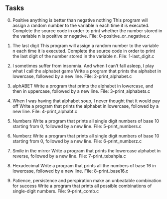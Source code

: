 ## Tasks
0. Positive anything is better than negative nothing
This program will assign a random number to the variable n each time it is executed. Complete the source code in order to print whether the number stored in the variable n is positive or negative.
File: 0-positive_or_negative.c
    
1. The last digit
This program will assign a random number to the variable n each time it is executed. Complete the source code in order to print the last digit of the number stored in the variable n.
File: 1-last_digit.c
    
2. I sometimes suffer from insomnia. And when I can't fall asleep, I play what I call the alphabet game
Write a program that prints the alphabet in lowercase, followed by a new line.
File: 2-print_alphabet.c
    
3. alphABET
Write a program that prints the alphabet in lowercase, and then in uppercase, followed by a new line.
File: 3-print_alphabets.c
    
4. When I was having that alphabet soup, I never thought that it would pay off
Write a program that prints the alphabet in lowercase, followed by a new line.
File: 4-print_alphabt.c
    
5. Numbers
Write a program that prints all single digit numbers of base 10 starting from 0, followed by a new line.
File: 5-print_numbers.c
    
6. Numberz
Write a program that prints all single digit numbers of base 10 starting from 0, followed by a new line.
File: 6-print_numberz.c
    
7. Smile in the mirror
Write a program that prints the lowercase alphabet in reverse, followed by a new line.
File: 7-print_tebahpla.c
    
8. Hexadecimal
Write a program that prints all the numbers of base 16 in lowercase, followed by a new line.
File: 8-print_base16.c
    
9. Patience, persistence and perspiration make an unbeatable combination for success
Write a program that prints all possible combinations of single-digit numbers.
File: 9-print_comb.c
